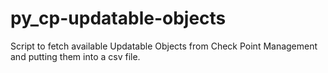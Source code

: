 # py_cp-updatable-objects
Script to fetch available Updatable Objects from Check Point Management and putting them into a csv file.
